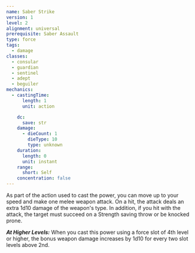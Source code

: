 ```yaml
---
name: Saber Strike
version: 1
level: 2
alignment: universal
prerequisite: Saber Assault
type: force
tags:
  - damage
classes:
  - consular
  - guardian
  - sentinel
  - adept
  - beguiler
mechanics:
  - castingTime:
      length: 1
      unit: action

    dc:
      save: str
    damage:
      - dieCount: 1
        dieType: 10
        type: unknown
    duration:
      length: 0
      unit: instant
    range:
      short: Self
    concentration: false
---
```

As part of the action used to cast the power, you can move up to your speed and make one melee weapon attack. On a hit, the attack deals an extra 1d10 damage of the weapon's type. In addition, if you hit with the attack, the target must succeed on a Strength saving throw or be knocked prone.

***__At Higher Levels__:*** When you cast this power using a force slot of 4th level or higher, the bonus weapon damage increases by 1d10 for every two slot levels above 2nd.
    